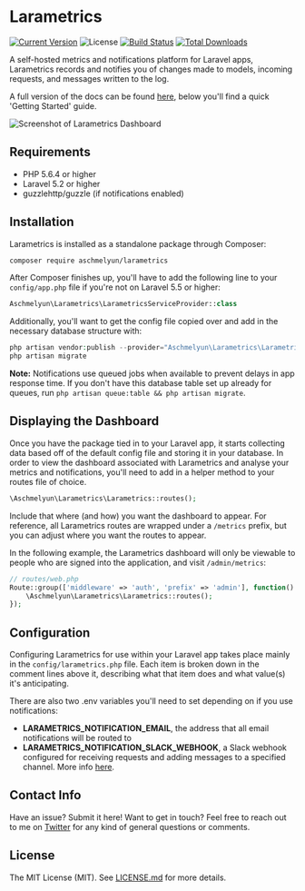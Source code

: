 # Larametrics

[![Current Version](https://img.shields.io/packagist/v/aschmelyun/larametrics.svg?style=flat-square)](https://packagist.org/packages/aschmelyun/larametrics)
![License](https://img.shields.io/github/license/aschmelyun/larametrics.svg?style=flat-square)
[![Build Status](https://img.shields.io/travis/aschmelyun/larametrics/master.svg?style=flat-square)](https://travis-ci.org/spatie/laravel-view-models)
[![Total Downloads](https://img.shields.io/packagist/dt/aschmelyun/larametrics.svg?style=flat-square)](https://packagist.org/packages/aschmelyun/larametrics)

A self-hosted metrics and notifications platform for Laravel apps, Larametrics records and notifies you of changes made to models, incoming requests, and messages written to the log.

A full version of the docs can be found [here](https://larametrics.com/docs), below you'll find a quick 'Getting Started' guide.

![Screenshot of Larametrics Dashboard](https://i.imgur.com/IsAEsKn.png)

## Requirements
- PHP 5.6.4 or higher
- Laravel 5.2 or higher
- guzzlehttp/guzzle (if notifications enabled) 

## Installation
Larametrics is installed as a standalone package through Composer:

```bash
composer require aschmelyun/larametrics
```

After Composer finishes up, you'll have to add the following line to your `config/app.php` file if you're not on Laravel 5.5 or higher:

```php
Aschmelyun\Larametrics\LarametricsServiceProvider::class
```

Additionally, you'll want to get the config file copied over and add in the necessary database structure with:

```php
php artisan vendor:publish --provider="Aschmelyun\Larametrics\LarametricsServiceProvider"
php artisan migrate
```

**Note:** Notifications use queued jobs when available to prevent delays in app response time. If you don't have this database table set up already for queues, run `php artisan queue:table && php artisan migrate`. 

## Displaying the Dashboard

Once you have the package tied in to your Laravel app, it starts collecting data based off of the default config file and storing it in your database. In order to view the dashboard associated with Larametrics and analyse your metrics and notifications, you'll need to add in a helper method to your routes file of choice.

```php
\Aschmelyun\Larametrics\Larametrics::routes();
```

Include that where (and how) you want the dashboard to appear. For reference, all Larametrics routes are wrapped under a `/metrics` prefix, but you can adjust where you want the routes to appear.

In the following example, the Larametrics dashboard will only be viewable to people who are signed into the application, and visit `/admin/metrics`:

```php
// routes/web.php
Route::group(['middleware' => 'auth', 'prefix' => 'admin'], function() {
    \Aschmelyun\Larametrics\Larametrics::routes();
});
```

## Configuration

Configuring Larametrics for use within your Laravel app takes place mainly in the `config/larametrics.php` file. Each item is broken down in the comment lines above it, describing what that item does and what value(s) it's anticipating. 

There are also two .env variables you'll need to set depending on if you use notifications:

- **LARAMETRICS_NOTIFICATION_EMAIL**, the address that all email notifications will be routed to
- **LARAMETRICS_NOTIFICATION_SLACK_WEBHOOK**, a Slack webhook configured for receiving requests and adding messages to a specified channel. More info [here](https://get.slack.help/hc/en-us/articles/115005265063-Incoming-WebHooks-for-Slack).

## Contact Info

Have an issue? Submit it here! Want to get in touch? Feel free to reach out to me on [Twitter](https://twitter.com/aschmelyun) for any kind of general questions or comments.

## License

The MIT License (MIT). See [LICENSE.md](https://github.com/aschmelyun/larametrics/blob/master/LICENSE.md) for more details.
